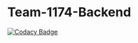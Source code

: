 # Team-1174-Backend

[![Codacy Badge](https://api.codacy.com/project/badge/Grade/5a591234b00a459bb21fef210789143b)](https://app.codacy.com/gh/BuildForSDGCohort2/Team-1174-Backend?utm_source=github.com&utm_medium=referral&utm_content=BuildForSDGCohort2/Team-1174-Backend&utm_campaign=Badge_Grade_Settings)